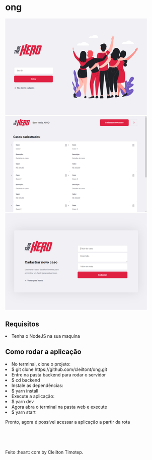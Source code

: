 # ong
<p aling="center">
<img width="450" src="login.png"/>
<img width="450" src="profile.png"/>
<img width="450" src="new_incident.png"/>
</p>

<h2>Requisitos</h2>
<li> Tenha o NodeJS na sua maquina</li>

<h2>Como rodar a aplicação</h2>
<li> No terminal, clone o projeto:</li>
		<li>$ git clone https://github.com/cleiltont/ong.git</li>

<li> Entre na pasta backend para rodar o servidor</li>
		<li>$ cd backend</li>

<li> Instale as dependências:</li>
		<li>$ yarn install</li>

<li> Execute a aplicação:</li>
		<li>$ yarn dev</li>

<li> Agora abra o terminal na pasta web e execute</li>
		<li>$ yarn start</li>

<p>Pronto, agora é possível acessar a aplicação a partir da rota</p>

<br/> <br/> <br/>

<p aling="center">Feito :heart: com by Cleilton Timotep.</p>